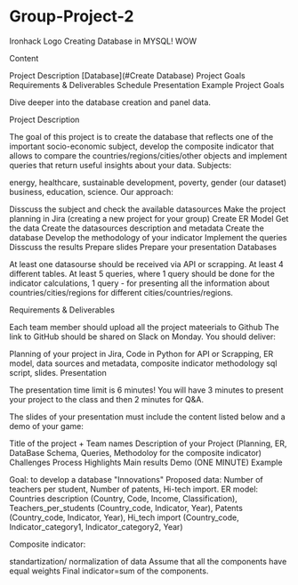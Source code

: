 # Group-Project-2

Ironhack Logo
Creating Database in MYSQL! WOW

Content

Project Description
[Database](#Create Database)
Project Goals
Requirements & Deliverables
Schedule
Presentation
Example
Project Goals

Dive deeper into the database creation and panel data.

Project Description

The goal of this project is to create the database that reflects one of the important socio-economic subject, develop the composite indicator that allows to compare the countries/regions/cities/other objects and implement queries that return useful insights about your data. Subjects:

energy,
healthcare,
sustainable development,
poverty,
gender (our dataset)
business,
education,
science.
Our approach:

Disscuss the subject and check the available datasources
Make the project planning in Jira (creating a new project for your group)
Create ER Model
Get the data
Create the datasources description and metadata
Create the database
Develop the methodology of your indicator
Implement the queries
Disscuss the results
Prepare slides
Prepare your presentation
Databases

At least one datasourse should be received via API or scrapping. At least 4 different tables. At least 5 queries, where 1 query should be done for the indicator calculations, 1 query - for presenting all the information about countries/cities/regions for different cities/countries/regions.

Requirements & Deliverables

Each team member should upload all the project mateerials to Github The link to GitHub should be shared on Slack on Monday. You should deliver:

Planning of your project in Jira,
Code in Python for API or Scrapping,
ER model,
data sources and metadata,
composite indicator methodology
sql script,
slides.
Presentation

The presentation time limit is 6 minutes! You will have 3 minutes to present your project to the class and then 2 minutes for Q&A.

The slides of your presentation must include the content listed below and a demo of your game:

Title of the project + Team names
Description of your Project (Planning, ER, DataBase Schema, Queries, Methodoloy for the composite indicator)
Challenges
Process
Highlights
Main results
Demo (ONE MINUTE)
Example

Goal: to develop a database "Innovations" Proposed data: Number of teachers per student, Number of patents, Hi-tech import. ER model: Countries description (Country, Code, Income, Classification), Teachers_per_students (Country_code, Indicator, Year), Patents (Country_code, Indicator, Year), Hi_tech import (Country_code, Indicator_category1, Indicator_category2, Year)

Composite indicator:

standartization/ normalization of data
Assume that all the components have equal weights
Final indicator=sum of the components.

